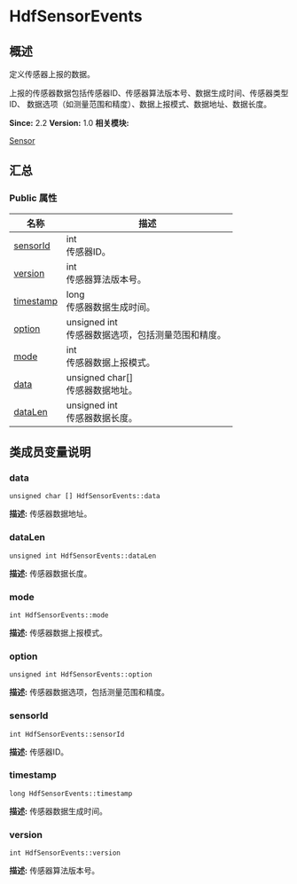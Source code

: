 # HdfSensorEvents


## 概述

定义传感器上报的数据。

上报的传感器数据包括传感器ID、传感器算法版本号、数据生成时间、传感器类型ID、 数据选项（如测量范围和精度）、数据上报模式、数据地址、数据长度。

**Since:**
2.2
**Version:**
1.0
**相关模块:**

[Sensor](_sensor.md)


## 汇总


### Public 属性

  | 名称 | 描述 | 
| -------- | -------- |
| [sensorId](#sensorid) | int<br/>传感器ID。&nbsp; | 
| [version](#version) | int<br/>传感器算法版本号。&nbsp; | 
| [timestamp](#timestamp) | long<br/>传感器数据生成时间。&nbsp; | 
| [option](#option) | unsigned&nbsp;int<br/>传感器数据选项，包括测量范围和精度。&nbsp; | 
| [mode](#mode) | int<br/>传感器数据上报模式。&nbsp; | 
| [data](#data) | unsigned&nbsp;char[]<br/>传感器数据地址。&nbsp; | 
| [dataLen](#datalen) | unsigned&nbsp;int<br/>传感器数据长度。&nbsp; | 


## 类成员变量说明


### data

  
```
unsigned char [] HdfSensorEvents::data
```
**描述:**
传感器数据地址。


### dataLen

  
```
unsigned int HdfSensorEvents::dataLen
```
**描述:**
传感器数据长度。


### mode

  
```
int HdfSensorEvents::mode
```
**描述:**
传感器数据上报模式。


### option

  
```
unsigned int HdfSensorEvents::option
```
**描述:**
传感器数据选项，包括测量范围和精度。


### sensorId

  
```
int HdfSensorEvents::sensorId
```
**描述:**
传感器ID。


### timestamp

  
```
long HdfSensorEvents::timestamp
```
**描述:**
传感器数据生成时间。


### version

  
```
int HdfSensorEvents::version
```
**描述:**
传感器算法版本号。
